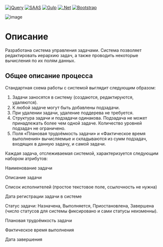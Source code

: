 [![jQuery](https://img.shields.io/badge/jquery-%230769AD.svg?style=for-the-badge&logo=jquery&logoColor=white)](https://jquery.com/)
[![SAAS](https://img.shields.io/badge/Sass-CC6699?style=for-the-badge&logo=sass&logoColor=white)](https://sass-lang.com/)
[![Gulp](https://img.shields.io/badge/GULP-%23CF4647.svg?style=for-the-badge&logo=gulp&logoColor=white)](https://gulpjs.com/)
[![.Net](https://img.shields.io/badge/.NET-5C2D91?style=for-the-badge&logo=.net&logoColor=white)](https://dotnet.microsoft.com/en-us/)
[![Bootstrap](https://img.shields.io/badge/bootstrap-%238511FA.svg?style=for-the-badge&logo=bootstrap&logoColor=white)](https://getbootstrap.com/)

![image](https://github.com/Mark65537/ToDoList21/blob/master/Screenshots/screenshot1.png)
<h1>Описание</h1>
 Разработана система управления задачами. Система позволяет
редактировать иерархию задач, а также проводить некоторые вычисления по их полям данных.

<h2>Общее описание процесса</h2>

Стандартная схема работы с системой выглядит следующим образом:

1. Задачи заносятся в систему (создаются, редактируются, удаляются).
2. К любой задаче могут быть добавлены подзадачи.
3. При удалении задачи, удаление поддерева не требуется.
4. Структура задачи и подзадачи одинакова. Подзадача не может принадлежать более чем
одной задаче. Количество уровней подзадач не ограничено.
5. Поля «Плановая трудоёмкость задачи» и «Фактическое время выполнения» вычисляемые
и складываются из сумм подзадач, входящих в данную задачу, и самой задачи.

Каждая задача, отслеживаемая системой, характеризуется следующим набором атрибутов:
</p> Наименование задачи
</p> Описание задачи
</p> Список исполнителей (простое текстовое поле, ссылочность не нужна)
</p> Дата регистрации задачи в системе
</p> Статус задачи: Назначена, Выполняется, Приостановлена, Завершена (число статусов для
системы фиксировано и сами статусы неизменны).
</p> Плановая трудоёмкость задачи
</p> Фактическое время выполнения
</p> Дата завершения
